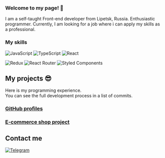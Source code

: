 ### Welcome to my page! 👋 

I am a self-taught Front-end developer from  Lipetsk, Russia.
Enthusiastic programmer.
Currently, I am looking for a job where i can apply my skills as a professional.

### My skills
![JavaScript](https://img.shields.io/badge/javascript-%23323330.svg?style=for-the-badge&logo=javascript&logoColor=%23F7DF1E) ![TypeScript](https://img.shields.io/badge/typescript-%23007ACC.svg?style=for-the-badge&logo=typescript&logoColor=white) ![React](https://img.shields.io/badge/react-%2320232a.svg?style=for-the-badge&logo=react&logoColor=%2361DAFB)

![Redux](https://img.shields.io/badge/redux-%23593d88.svg?style=for-the-badge&logo=redux&logoColor=white) ![React Router](https://img.shields.io/badge/React_Router-CA4245?style=for-the-badge&logo=react-router&logoColor=white) ![Styled Components](https://img.shields.io/badge/styled--components-DB7093?style=for-the-badge&logo=styled-components&logoColor=white)

## My projects :sunglasses:

Here is my programming experience.  
You can see the full development process in a list of commits.

###  [GitHub profiles](https://github.com/kirillmihalych/github-profiles)
###  [E-commerce shop project](https://github.com/kirillmihalych/furniture-store)

## Contact me
[![Telegram](https://img.shields.io/badge/Telegram-2CA5E0?style=for-the-badge&logo=telegram&logoColor=white)](https://t.me/kirill_mihalych)
